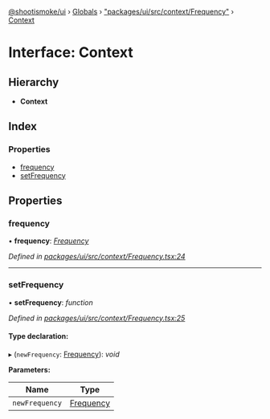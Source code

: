 [@shootismoke/ui](../README.md) › [Globals](../globals.md) › ["packages/ui/src/context/Frequency"](../modules/_packages_ui_src_context_frequency_.md) › [Context](_packages_ui_src_context_frequency_.context.md)

# Interface: Context

## Hierarchy

* **Context**

## Index

### Properties

* [frequency](_packages_ui_src_context_frequency_.context.md#frequency)
* [setFrequency](_packages_ui_src_context_frequency_.context.md#setfrequency)

## Properties

###  frequency

• **frequency**: *[Frequency](../modules/_packages_ui_src_context_frequency_.md#frequency)*

*Defined in [packages/ui/src/context/Frequency.tsx:24](https://github.com/shootismoke/common/blob/c0e7829/packages/ui/src/context/Frequency.tsx#L24)*

___

###  setFrequency

• **setFrequency**: *function*

*Defined in [packages/ui/src/context/Frequency.tsx:25](https://github.com/shootismoke/common/blob/c0e7829/packages/ui/src/context/Frequency.tsx#L25)*

#### Type declaration:

▸ (`newFrequency`: [Frequency](../modules/_packages_ui_src_context_frequency_.md#frequency)): *void*

**Parameters:**

Name | Type |
------ | ------ |
`newFrequency` | [Frequency](../modules/_packages_ui_src_context_frequency_.md#frequency) |
